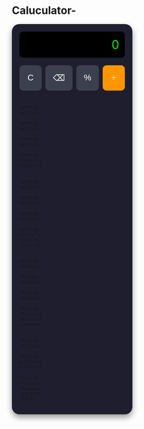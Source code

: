 # Caluculator-
<!DOCTYPE html>
<html lang="en">
<head>
  <meta charset="UTF-8" />
  <meta name="viewport" content="width=device-width, initial-scale=1.0"/>
  <title>Smart Calculator</title>
  <style>
    * {
      box-sizing: border-box;
    }

    body {
      background: #282c34;
      font-family: 'Segoe UI', sans-serif;
      display: flex;
      justify-content: center;
      align-items: center;
      height: 100vh;
      margin: 0;
    }

    .calculator {
      background: #1e1e2f;
      padding: 20px;
      border-radius: 20px;
      box-shadow: 0 8px 16px rgba(0,0,0,0.4);
      width: 320px;
    }

    .display {
      background: #000;
      color: #0f0;
      font-size: 2rem;
      padding: 15px;
      border-radius: 10px;
      text-align: right;
      margin-bottom: 20px;
      word-wrap: break-word;
    }

    .buttons {
      display: grid;
      grid-template-columns: repeat(4, 1fr);
      gap: 10px;
    }

    button {
      font-size: 1.4rem;
      padding: 20px;
      border: none;
      border-radius: 10px;
      background: #3c3f4e;
      color: white;
      cursor: pointer;
      transition: background 0.2s;
    }

    button:hover {
      background: #5c5f6e;
    }

    .operator {
      background: #ff9500;
      color: white;
    }

    .operator:hover {
      background: #e08600;
    }

    .equals {
      background: #34c759;
      grid-column: span 2;
    }

    .equals:hover {
      background: #28a745;
    }

    @media (max-width: 400px) {
      .calculator {
        width: 95%;
      }
    }
  </style>
</head>
<body>

  <div class="calculator">
    <div class="display" id="display">0</div>
    <div class="buttons">
      <button onclick="clearDisplay()">C</button>
      <button onclick="deleteLast()">⌫</button>
      <button onclick="append('%')">%</button>
      <button class="operator" onclick="append('/')">÷</button>

      <button onclick="append('7')">7</button>
      <button onclick="append('8')">8</button>
      <button onclick="append('9')">9</button>
      <button class="operator" onclick="append('*')">×</button>

      <button onclick="append('4')">4</button>
      <button onclick="append('5')">5</button>
      <button onclick="append('6')">6</button>
      <button class="operator" onclick="append('-')">−</button>

      <button onclick="append('1')">1</button>
      <button onclick="append('2')">2</button>
      <button onclick="append('3')">3</button>
      <button class="operator" onclick="append('+')">+</button>

      <button onclick="append('0')">0</button>
      <button onclick="append('.')">.</button>
      <button class="equals" onclick="calculate()">=</button>
    </div>
  </div>

  <script>
    let display = document.getElementById('display');
    let expression = '';

    function append(value) {
      if (display.textContent === '0' || display.textContent === 'Error') {
        display.textContent = value;
      } else {
        display.textContent += value;
      }
    }

    function clearDisplay() {
      display.textContent = '0';
    }

    function deleteLast() {
      display.textContent = display.textContent.slice(0, -1) || '0';
    }

    function calculate() {
      try {
        const result = Function('"use strict"; return (' + display.textContent + ')')();
        display.textContent = result;
      } catch (e) {
        display.textContent = 'Error';
      }
    }

    // Keyboard support
    document.addEventListener('keydown', (e) => {
      if ((e.key >= '0' && e.key <= '9') || ['+', '-', '*', '/', '%', '.'].includes(e.key)) {
        append(e.key);
      } else if (e.key === 'Enter') {
        calculate();
      } else if (e.key === 'Backspace') {
        deleteLast();
      } else if (e.key === 'Escape') {
        clearDisplay();
      }
    });
  </script>

</body>
</html>
